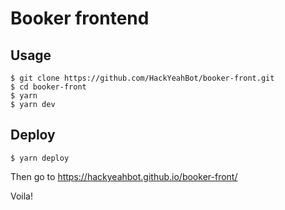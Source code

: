 # Booker frontend

## Usage

```shell script
$ git clone https://github.com/HackYeahBot/booker-front.git
$ cd booker-front
$ yarn 
$ yarn dev
```

## Deploy

```shell script
$ yarn deploy
```
Then go to https://hackyeahbot.github.io/booker-front/

Voila!
